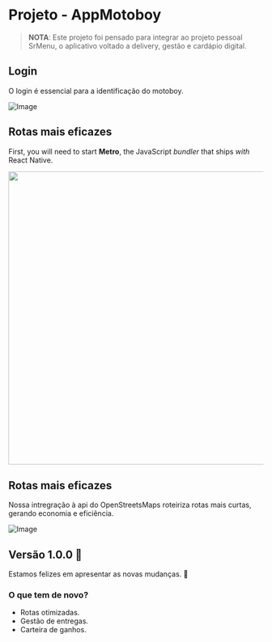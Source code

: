 
# Projeto - AppMotoboy

>**NOTA**: Este projeto foi pensado para integrar ao projeto pessoal SrMenu, o aplicativo voltado a delivery, gestão e cardápio digital. 

## Login
O login é essencial para a identificação do motoboy.

![Image](https://github.com/user-attachments/assets/a0cc652d-76ec-4186-8c39-0c95d1116fdf)

## Rotas mais eficazes
First, you will need to start **Metro**, the JavaScript _bundler_ that ships _with_ React Native.

<img src="https://github.com/user-attachments/assets/812daad8-c249-4100-8aaa-e34a0308db51" width="580" />


## Rotas mais eficazes
Nossa intregração à api do OpenStreetsMaps roteiriza rotas mais curtas, gerando economia e eficiência. &nbsp;&nbsp;&nbsp;

![Image](https://github.com/user-attachments/assets/75b71ecc-39f6-4f44-816c-ee624d82016f)


   

## Versão 1.0.0 :tada:

Estamos felizes em apresentar as novas mudanças. :partying_face:

### O que tem de novo?

- Rotas otimizadas.
- Gestão de entregas.
- Carteira de ganhos.
